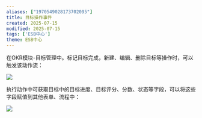 ```yaml
---
aliases: ["1970549028173702095"]
title: 目标操作事件
created: 2025-07-15
modified: 2025-07-15
tags: ['ESB中心']
theme: ESB中心
---
```


在OKR模块-目标管理中。标记目标完成，新建、编辑、删除目标等操作时，可以触发该动作流：

![](68c8c3fd39899684cd2cf51de6338d6a.jpg)

执行动作中可获取目标中的目标进度、目标评分、分数、状态等字段，可以将这些字段赋值到其他表单、流程中：

![](11ae0f7de0554375be0d6a9b0640ed55.jpg)